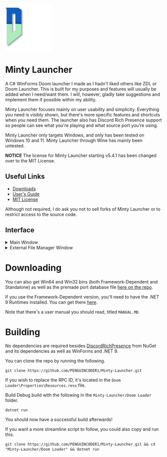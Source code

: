 <img src="Images/logoREADME.png" width="150" height="150">

# Minty Launcher
A C# WinForms Doom launcher I made as I hadn't liked others like ZDL or Doom Launcher.
This is built for my purposes and features will usually be added when I need/want them. I will, however, gladly take suggestions and implement them if possible within my ability.

Minty Launcher focuses mainly on user usability and simplicity. Everything you need is visibly shown, but there's more specific features and shortcuts when you need them.
The launcher also has Discord Rich Presence support so people can see what you're playing and what source port you're using.

Minty Launcher only targets Windows, and only has been tested on Windows 10 and 11. Minty Launcher through Wine has mainly been untested.

**NOTICE** The license for Minty Launcher starting v5.4.1 has been changed over to the MIT License.

## Useful Links
* [Downloads](https://github.com/PENGUINCODER1/Minty-Launcher/releases)
* [User's Guide](MANUAL.MD)
* [MIT License](LICENSE.MD)

Although not required, I do ask you not to sell forks of Minty Launcher or to restrict access to the source code.

## Interface
<details>
	<summary>Main Window</summary>
	<img src="Images/mainWindow.png">
	<p>Using the Port Database to show "Nyan Doom" instead of "nyan-doom"</p>
</details>

<details>
	<summary>External File Manager Window</summary>
	<img src="Images/externalFilesWindow.png">
</details>

# Downloading
You can also get Win64 and Win32 bins (both Framework-Dependent and Standalone) as well as the premade port database file [here on the repo](https://github.com/PENGUINCODER1/Minty-Launcher/releases). 

If you use the Framework-Dependent version, you'll need to have the .NET 9 Runtimes installed. You can get there [here](https://dotnet.microsoft.com/en-us/download/dotnet/9.0).

Note that there's a user manual you should read, titled `MANUAL.MD`.

# Building
No dependencies are required besides [DiscordRichPresence](https://github.com/Lachee/discord-rpc-csharp) from NuGet and its dependencies as well as WinForms and .NET 9.

You can clone the repo by running the following.

	git clone https://github.com/PENGUINCODER1/Minty-Launcher.git

If you wish to replace the RPC ID, it's located in the `Doom Loader\Properties\Resources.resx` file.

Build Debug build with the following in the `Minty-Launcher/Doom Loader` folder.

	dotnet run

You should now have a successful build afterwards!

If you want a more streamline script to follow, you could also copy and run this.

	git clone https://github.com/PENGUINCODER1/Minty-Launcher.git && cd "Minty-Launcher/Doom Loader" && dotnet run